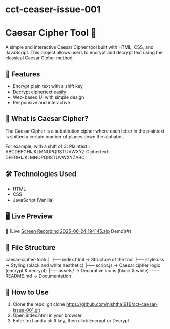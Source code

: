 # cct-ceaser-issue-001
# Caesar Cipher Tool 🔐

A simple and interactive Caesar Cipher tool built with HTML, CSS, and JavaScript. This project allows users to encrypt and decrypt text using the classical Caesar Cipher method.

## 🚀 Features

- Encrypt plain text with a shift key
- Decrypt ciphertext easily
- Web-based UI with simple design
- Responsive and interactive

## 🧠 What is Caesar Cipher?

The Caesar Cipher is a substitution cipher where each letter in the plaintext is shifted a certain number of places down the alphabet.

For example, with a shift of 3:
Plaintext : ABCDEFGHIJKLMNOPQRSTUVWXYZ
Ciphertext: DEFGHIJKLMNOPQRSTUVWXYZABC

## 🛠 Technologies Used

- HTML
- CSS
- JavaScript (Vanilla)

## 🖥 Live Preview

🔗 [Live [Screen Recording 2025-06-24 194145.zip](https://github.com/user-attachments/files/20885542/Screen.Recording.2025-06-24.194145.zip)
Demo](#) 
## 📂 File Structure
caesar-cipher-tool/
│
├── index.html → Structure of the tool
├── style.css → Styling (black and white aesthetic)
├── script.js → Caesar cipher logic (encrypt & decrypt)
├── assets/ → Decorative icons (black & white)
└── README.md → Documentation


## 🧩 How to Use

1. Clone the repo:
git clone https://github.com/nishtha1616/cct-caesar-issue-001.git
2. Open index.html in your browser.
3. Enter text and a shift key, then click Encrypt or Decrypt.
